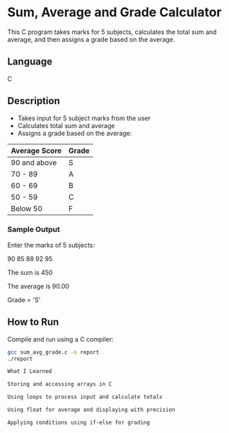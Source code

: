 # Sum, Average and Grade Calculator
This C program takes marks for 5 subjects, calculates the total sum and average, and then assigns a grade based on the average.

## Language
C

## Description
- Takes input for 5 subject marks from the user  
- Calculates total sum and average  
- Assigns a grade based on the average:

| Average Score | Grade |
|---------------|-------|
| 90 and above  | S     |
| 70 - 89       | A     |
| 60 - 69       | B     |
| 50 - 59       | C     |
| Below 50      | F     |

### Sample Output
Enter the marks of 5 subjects:

90 85 88 92 95

The sum is 450

The average is 90.00

Grade = 'S'

## How to Run
Compile and run using a C compiler:
```bash
gcc sum_avg_grade.c -o report
./report

What I Learned

Storing and accessing arrays in C

Using loops to process input and calculate totals

Using float for average and displaying with precision

Applying conditions using if-else for grading
